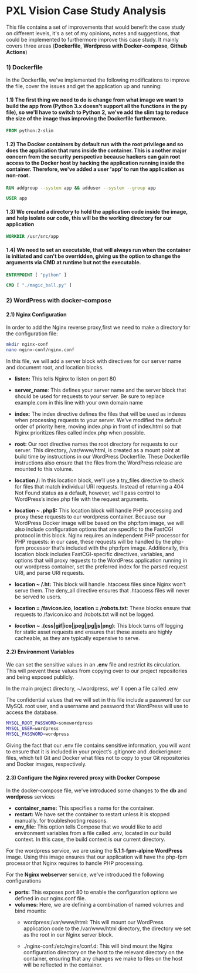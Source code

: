 # PXL Vision Case Study Analysis

This file contains a set of improvements that would benefit the case study on different levels, it's a set of my opinions, notes and suggestions, that could be implemented to furthermore improve this case study. It mainly covers  three areas (**Dockerfile**, **Wordpress with Docker-compose**, **Github Actions**)

### 1) Dockerfile

In the Dockerfile, we've implemented the following modifications to improve the file, cover the issues and get the application up and running:

#### 1.1) The first thing we need to do is change from what image we want to build the app from (Python 3.x  doesn't support all the functions in the py file), so we'll have to switch to Python 2, we've add the slim tag to reduce the size of the image thus improving the Dockerfile furthermore.

```dockerfile
FROM python:2-slim
```
#### 1.2) The Docker containers by default run with the root privilege and so does the application that runs inside the container. This is another major concern from the security perspective because hackers can gain root access to the Docker host by hacking the application running inside the container. Therefore, we've added a user 'app' to run the application as non-root.

```dockerfile
RUN addgroup --system app && adduser --system --group app 

USER app
```
#### 1.3) We created a directory to hold the application code inside the image, and help isolate our code, this will be the working directory for our application

```dockerfile
WORKDIR /usr/src/app
```
#### 1.4) We need to set an executable, that will always run when the container is initiated and can't be overridden, giving us the option to change the arguments via CMD at runtime but not the executable. 
```dockerfile
ENTRYPOINT [ "python" ]

CMD [ "./magic_ball.py" ]
```
### 2) WordPress with docker-compose

#### 2.1) Nginx Configuration

In order to add the Nginx reverse proxy,first we need to make a directory for the configuration file:

```bash
mkdir nginx-conf
nano nginx-conf/nginx.conf
```
In this file, we will add a server block with directives for our server name and document root, and location blocks.

- **listen:** This tells Nginx to listen on port 80
- **server_name**: This defines your server name and the server block that should be used for requests to your server. Be sure to replace example.com in this line with your own domain name
- **index**: The index directive defines the files that will be used as indexes when processing requests to your server. We’ve modified the default order of priority here, moving index.php in front of index.html so that Nginx prioritizes files called index.php when possible.
- **root:** Our root directive names the root directory for requests to our server. This directory, /var/www/html, is created as a mount point at build time by instructions in our WordPress Dockerfile. These Dockerfile instructions also ensure that the files from the WordPress release are mounted to this volume.

- **location /:** In this location block, we’ll use a try_files directive to check for files that match individual URI requests. Instead of returning a 404 Not Found status as a default, however, we’ll pass control to WordPress’s index.php file with the request arguments.

- **location ~ \.php$:** This location block will handle PHP processing and proxy these requests to our wordpress container. Because our WordPress Docker image will be based on the php:fpm image, we will also include configuration options that are specific to the FastCGI protocol in this block. Nginx requires an independent PHP processor for PHP requests: in our case, these requests will be handled by the php-fpm processor that’s included with the php:fpm image. Additionally, this location block includes FastCGI-specific directives, variables, and options that will proxy requests to the WordPress application running in our wordpress container, set the preferred index for the parsed request URI, and parse URI requests.
- **location ~ /\.ht:** This block will handle .htaccess files since Nginx won’t serve them. The deny_all directive ensures that .htaccess files will never be served to users.
- **location = /favicon.ico**, **location = /robots.txt**: These blocks ensure that requests to /favicon.ico and /robots.txt will not be logged.
- ***location ~* \.(css|gif|ico|jpeg|jpg|js|png)**: This block turns off logging for static asset requests and ensures that these assets are highly cacheable, as they are typically expensive to serve.

#### 2.2) Environment Variables

We can set the sensitive values in an **.env** file and restrict its circulation. This will prevent these values from copying over to our project repositories and being exposed publicly.

In the main project directory, ~/wordpress, we' ll open a file called .env

The confidential values that we will set in this file include a password for our MySQL root user, and a username and password that WordPress will use to access the database.

```bash
MYSQL_ROOT_PASSWORD=somewordpress
MYSQL_USER=wordpress
MYSQL_PASSWORD=wordpress
```
Giving the fact that our .env file contains sensitive information, you will want to ensure that it is included in your project’s .gitignore and .dockerignore files, which tell Git and Docker what files not to copy to your Git repositories and Docker images, respectively.

#### 2.3) Configure the Nginx revered proxy with Docker Compose

In the docker-compose file, we've introduced some changes to the **db** and **wordpress** services 

- **container_name:** This specifies a name for the container.
- **restart:** We have set the container to restart unless it is stopped manually. for troubleshooting reasons.
- **env_file:** This option tells Compose that we would like to add environment variables from a file called .env, located in our build context. In this case, the build context is our current directory.

For the wordpress service, we are using the **5.1.1-fpm-alpine WordPress** image. Using this image ensures that our application will have the php-fpm processor that Nginx requires to handle PHP processing. 

For the **Nginx webserver** service, we've introduced the following configurations

- **ports:** This exposes port 80 to enable the configuration options we defined in our nginx.conf file.
- **volumes:** Here, we are defining a combination of named volumes and bind mounts:
  - wordpress:/var/www/html: This will mount our WordPress application code to the /var/www/html directory, the directory we set as the root in our Nginx server block.

  - ./nginx-conf:/etc/nginx/conf.d: This will bind mount the Nginx configuration directory on the host to the relevant directory on the container, ensuring that any changes we make to files on the host will be reflected in the container.
